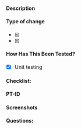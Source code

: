 #### Description

#### Type of change

- [x]
- [x]

#### How Has This Been Tested?

- [x] Unit testing

#### Checklist:

#### PT-ID

[](url)

#### Screenshots

#### Questions:
